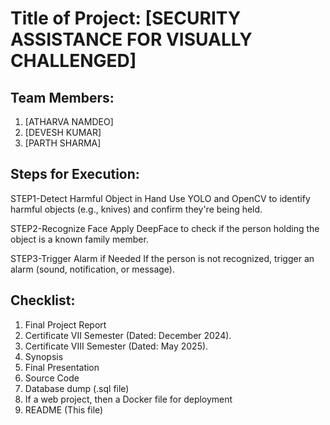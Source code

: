 # Title of Project: [SECURITY ASSISTANCE FOR VISUALLY CHALLENGED]

## Team Members:
1. [ATHARVA NAMDEO]
2. [DEVESH KUMAR]
3. [PARTH SHARMA]

## Steps for Execution:
STEP1-Detect Harmful Object in Hand
Use YOLO and OpenCV to identify harmful objects (e.g., knives) and confirm they're being held.

STEP2-Recognize Face
Apply DeepFace to check if the person holding the object is a known family member.

STEP3-Trigger Alarm if Needed
If the person is not recognized, trigger an alarm (sound, notification, or message).

## Checklist:
1. Final Project Report
2. Certificate VII Semester (Dated: December 2024).
3. Certificate VIII Semester (Dated: May 2025).
4. Synopsis
5. Final Presentation
6. Source Code
7. Database dump (.sql file)
8. If a web project, then a Docker file for deployment
9. README (This file)
